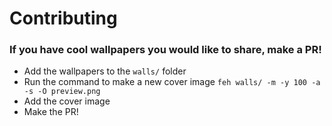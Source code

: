# Contributing
### If you have cool wallpapers you would like to share, make a PR!
- Add the wallpapers to the `walls/` folder
- Run the command to make a new cover image `feh walls/ -m -y 100 -a -s -O preview.png`
- Add the cover image
- Make the PR!
